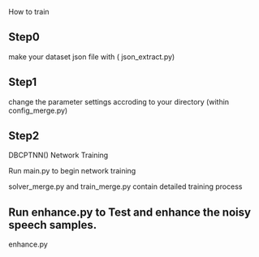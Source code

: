 How to train

## Step0

make your dataset json file with ( json_extract.py)

## Step1

change the parameter settings accroding to your directory (within config_merge.py)

## Step2
DBCPTNN() Network Training

Run main.py to begin network training 

solver_merge.py and train_merge.py contain detailed training process

## Run enhance.py to Test and enhance the noisy speech samples.
enhance.py 

